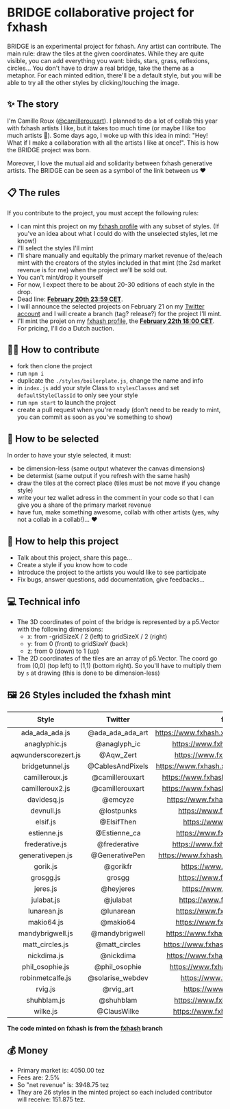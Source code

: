 BRIDGE collaborative project for fxhash
================

BRIDGE is an experimental project for fxhash. Any artist can contribute. 
The main rule: draw the tiles at the given coordinates. While they are quite visible, you can add everything you want: birds, stars, grass, reflexions, circles... You don't have to draw a real bridge, take the theme as a metaphor.
For each minted edition, there'll be a default style, but you will be able to try all the other styles by clicking/touching the image.

## ✨ The story

I'm Camille Roux ([@camillerouxart](https://twitter.com/camillerouxart)). I planned to do a lot of collab this year with fxhash artists I like, but it takes too much time (or maybe I like too much artists 🤣). Some days ago, I woke up with this idea in mind: "Hey! What if I make a collaboration with all the artists I like at once!".
This is how the BRIDGE project was born.

Moreover, I love the mutual aid and solidarity between fxhash generative artists. The BRIDGE can be seen as a symbol of the link between us ♥️

## 📋 The rules

If you contribute to the project, you must accept the following rules:

* I can mint this project on my [fxhash profile](https://www.fxhash.xyz/u/Camille%20Roux) with any subset of styles. (If you've an idea about what I could do with the unselected styles, let me know!)
* I'll select the styles I'll mint
* I'll share manually and equitably the primary market revenue of the/each mint with the creators of the styles included in that mint (the 2sd market revenue is for me) when the project we'll be sold out.
* You can't mint/drop it yourself
* For now, I expect there to be about 20-30 editions of each style in the drop. 
* Dead line: **[February 20th 23:59 CET](https://everytimezone.com/?t=62118480,563)**.
* I will announce the selected projects on February 21 on my [Twitter account](https://twitter.com/camillerouxart) and I will create a branch (tag? release?) for the project I'll mint.
* I'll mint the projet on my [fxhash profile](https://www.fxhash.xyz/u/Camille%20Roux), the **[February 22th 18:00 CET](https://everytimezone.com/?t=62118480,f3c)**. For pricing, I'll do a Dutch auction.

## 🧑‍💻 How to contribute

- fork then clone the project
- run `npm i`
- duplicate the `./styles/boilerplate.js`, change the name and info
- in `index.js` add your style Class to `stylesClasses` and set `defaultStyleClassId` to only see your style
- run `npm start` to launch the project
- create a pull request when you're ready (don't need to be ready to mint, you can commit as soon as you've something to show)

## 🤩 How to be selected

In order to have your style selected, it must:

* be dimension-less (same output whatever the canvas dimensions)
* be determist (same output if you refresh with the same hash)
* draw the tiles at the correct place (tiles must be not move if you change style)
* write your tez wallet adress in the comment in your code so that I can give you a share of the primary market revenue
* have fun, make something awesome, collab with other artists (yes, why not a collab in a collab!)... ♥️

## 🚀 How to help this project

- Talk about this project, share this page...
- Create a style if you know how to code
- Introduce the project to the artists you would like to see participate
- Fix bugs, answer questions, add documentation, give feedbacks...

## 💻 Technical info

- The 3D coordinates of point of the bridge is represented by a p5.Vector with the following dimensions:
  - x: from -gridSizeX / 2 (left) to gridSizeX / 2 (right)
  - y: from 0 (front) to gridSizeY (back)
  - z: from 0 (down) to 1 (up)
- The 2D coordinates of the tiles are an array of p5.Vector. The coord go from (0,0) (top left) to (1,1) (bottom right). So you'll have to multiply them by `s` at drawing (this is done to be dimension-less)

## 🖼 26 Styles included the fxhash mint

| Style | Twitter | fxhash | 💰 |
| :---: | :---: | :---: |  :---: |
| ada_ada_ada.js | @ada_ada_ada_art | https://www.fxhash.xyz/u/Ada%20Ada%20Ada | [✅](https://tzkt.io/opXhZ9r7BPBd79nC1yzQ4HScP58DtT6ZCAmuPVX5RPkkvZVPaNp) |
| anaglyphic.js | @anaglyph_ic | https://www.fxhash.xyz/u/anaglyphic | [✅](https://tzkt.io/ootMgYTjfzMrt5fsGyt2XZkTrRFLdX2SoZ9bEgtd4KHvGkZFL7B) |
| aqwunderscorezert.js | @Aqw_Zert | https://www.fxhash.xyz/u/Aqw_Zert | [✅](https://tzkt.io/oozV9KKev9BucftP2mBuYmZZJ3rFDbVnXmy9mETanMefNiWQdSJ) |
| bridgetunnel.js | @CablesAndPixels | https://www.fxhash.xyz/u/Laurent%20Houdard | [✅](https://tzkt.io/opNt8NfiufeF3bL4nuuN11neB1U2MC3Sz63H8u2xceehauTLQDL) |
| camilleroux.js | @camillerouxart | https://www.fxhash.xyz/u/Camille%20Roux | - |
| camilleroux2.js | @camillerouxart | https://www.fxhash.xyz/u/Camille%20Roux | - |
| davidesq.js | @emcyze | https://www.fxhash.xyz/u/David%20Esq |  |
| devnull.js | @lostpunks | https://www.fxhash.xyz/u/devnull |  |
| elsif.js | @ElsifThen | https://www.fxhash.xyz/u/elsif |  |
| estienne.js | @Estienne_ca | https://www.fxhash.xyz/u/Estienne |  |
| frederative.js | @frederative | https://www.fxhash.xyz/u/frederative |  |
| generativepen.js | @GenerativePen | https://www.fxhash.xyz/u/Generative%20Pen |  |
| gorik.js | @gorikfr | https://www.fxhash.xyz/u/Gorik |  |
| grosgg.js | grosgg | https://www.fxhash.xyz/u/grosgg |  |
| jeres.js | @heyjeres | https://www.fxhash.xyz/u/jeres |  |
| julabat.js | @julabat | https://www.fxhash.xyz/u/julabat |  |
| lunarean.js | @lunarean | https://www.fxhash.xyz/u/lunarean |  |
| makio64.js | @makio64 | https://www.fxhash.xyz/u/Makio64 |  |
| mandybrigwell.js | @mandybrigwell | https://www.fxhash.xyz/u/mandybrigwell |  |
| matt_circles.js | @matt_circles | https://www.fxhash.xyz/u/Matt%20Circles | [✅](https://tzkt.io/op59cDYnjaPeiZvtoKBtzpQz9o2iLatNHPc3cnvSNZHwmXeDbZ5) |
| nickdima.js | @nickdima | https://www.fxhash.xyz/u/Nick%20Dima |  |
| phil_osophie.js | @phil_osophie | https://www.fxhash.xyz/u/phil_osophie |  |
| robinmetcalfe.js | @solarise_webdev | https://www.fxhash.xyz/u/Robin |  |
| rvig.js | @rvig_art | https://www.fxhash.xyz/u/rvig |  |
| shuhblam.js | @shuhblam | https://www.fxhash.xyz/u/shuhblam |  |
| wilke.js | @ClausWilke | https://www.fxhash.xyz/u/clauswilke |  |

**The code minted on fxhash is from the [fxhash](https://github.com/camilleroux/fxhash-bridge/tree/fxhash) branch**

## 💰 Money

- Primary market is: 4050.00 tez
- Fees are: 2.5%
- So "net revenue" is: 3948.75 tez
- They are 26 styles in the minted project so each included contributor will receive: 151.875 tez.
